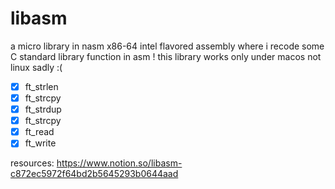# libasm
a micro library in nasm x86-64 intel flavored assembly where i recode some C standard library function in asm
! this library works only under macos not linux sadly :(
- [x] ft_strlen
- [x] ft_strcpy
- [x] ft_strdup
- [x] ft_strcpy
- [x] ft_read
- [x] ft_write

resources:
https://www.notion.so/libasm-c872ec5972f64bd2b5645293b0644aad
